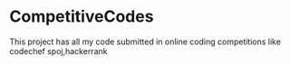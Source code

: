 # CompetitiveCodes
This project has all my code submitted in online coding competitions like codechef spoj,hackerrank
